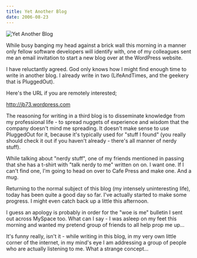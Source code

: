 ```yaml
---
title: Yet Another Blog
date: 2006-08-23
---
```


![Yet Another Blog](https://source.unsplash.com/l7dbl-sUg3k/1600x900)

While busy banging my head against a brick wall this morning in a manner only fellow software developers will identify with, one of my colleagues sent me an email invitation to start a new blog over at the WordPress website.

I have reluctantly agreed. God only knows how I might find enough time to write in another blog. I already write in two (LifeAndTimes, and the geekery that is PluggedOut).

Here's the URL if you are remotely interested;

http://jb73.wordpress.com

The reasoning for writing in a third blog is to disseminate knowledge from my professional life - to spread nuggets of experience and wisdom that the company doesn't mind me spreading. It doesn't make sense to use PluggedOut for it, because it's typically used for "stuff I found" (you really should check it out if you haven't already - there's all manner of nerdy stuff).

While talking about "nerdy stuff", one of my friends mentioned in passing that she has a t-shirt with "talk nerdy to me" written on on. I want one. If I can't find one, I'm going to head on over to Cafe Press and make one. And a mug.

Returning to the normal subject of this blog (my intensely uninteresting life), today has been quite a good day so far. I've actually started to make some progress. I might even catch back up a little this afternoon.

I guess an apology is probably in order for the "woe is me" bulletin I sent out across MySpace too. What can I say - I was asleep on my feet this morning and wanted my pretend group of friends to all help prop me up...

It's funny really, isn't it - while writing in this blog, in my very own little corner of the internet, in my mind's eye I am addressing a group of people who are actually listening to me. What a strange concept...